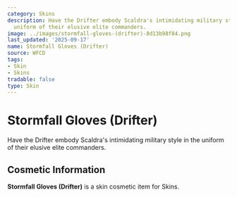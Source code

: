 ```yaml
---
category: Skins
description: Have the Drifter embody Scaldra's intimidating military style in the
  uniform of their elusive elite commanders.
image: ../images/stormfall-gloves-(drifter)-8d13b98f84.png
last_updated: '2025-09-17'
name: Stormfall Gloves (Drifter)
source: WFCD
tags:
- Skin
- Skins
tradable: false
type: Skin
---
```


# Stormfall Gloves (Drifter)

Have the Drifter embody Scaldra's intimidating military style in the uniform of their elusive elite commanders.

## Cosmetic Information

**Stormfall Gloves (Drifter)** is a skin cosmetic item for Skins.

